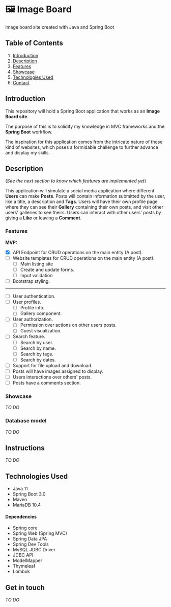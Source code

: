 # 🖼 Image Board
Image board site created with Java and Spring Boot

## Table of Contents
1. [Introduction](#introduction)
2. [Description](#description)
3. [Features](#features)
4. [Showcase](#showcase)
5. [Technologies Used](#technologies-used)
6. [Contact](#get-in-touch)

## Introduction

This repository will hold a Spring Boot application that works as an **Image Board site**.

The purpose of this is to solidify my knowledge in MVC frameworks and the **Spring Boot** workflow. 

The inspiration for this application comes from the intricate nature of these kind of websites, which poses a formidable challenge to further advance and display my skills.

## Description

(*See the next section to know which features are implemented yet*)

This application will simulate a social media application where different **Users** can make **Posts**. 
Posts will contain information submitted by the user, like a title, a description and **Tags**. 
Users will have their own profile page where they can see their **Gallery** containing their own posts, and visit other users' galleries to see theirs.
Users can interact with other users' posts by giving a **Like** or leaving a **Comment**.

### Features

**MVP:**
- [X] API Endpoint for CRUD operations on the main entity (A post).
- [ ] Website templates for CRUD operations on the main entity (A post).
  - [ ] Main listing site
  - [ ] Create and update forms.
  - [ ] Input validation
- [ ] Bootstrap styling.
- - - -
- [ ] User authentication.
- [ ] User profiles.
  - [ ] Profile info.
  - [ ] Gallery component.
- [ ] User authorization.
  - [ ] Permission over actions on other users posts.
  - [ ] Guest visualization.
- [ ] Search feature.
  - [ ] Search by user.
  - [ ] Search by name.
  - [ ] Search by tags.
  - [ ] Search by dates.
- [ ] Support for file upload and download.
- [ ] Posts will have images assigned to display.
- [ ] Users interactions over others' posts.
- [ ] Posts have a comments section.

### Showcase

*TO DO*

### Database model

*TO DO*

## Instructions

*TO DO*

## Technologies Used

- Java 11
- Spring Boot 3.0
- Maven
- MariaDB 10.4

#### Dependencies

- Spring core
- Spring Web (Spring MVC)
- Spring Data JPA
- Spring Dev Tools
- MySQL JDBC Driver
- JDBC API
- ModelMapper
- Thymeleaf
- Lombok

## Get in touch

*TO DO*
